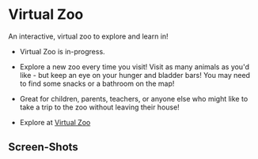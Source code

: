 # Virtual Zoo
An interactive, virtual zoo to explore and learn in!

* Virtual Zoo is in-progress.

* Explore a new zoo every time you visit! Visit as many animals as you'd like - but keep an eye on your hunger and bladder bars! You may need to find some snacks or a bathroom on the map! 

* Great for children, parents, teachers, or anyone else who might like to take a trip to the zoo without leaving their house! 

* Explore at [Virtual Zoo](https://caitlinw29.github.io/virtual-zoo/)

## Screen-Shots